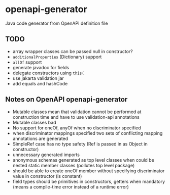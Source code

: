 # openapi-generator
Java code generator from OpenAPI definition file

## TODO
* array wrapper classes can be passed null in constructor?
* `additionalProperties` (Dictionary) support
* `allOf` support
* generate javadoc for fields
* delegate constructors using `this(`
* use jakarta validation jar
* add equals and hashCode

## Notes on OpenAPI openapi-generator

* Mutable classes mean that validation cannot be performed at construction time and have to use validation-api annotations
* Mutable classes bad
* No support for oneOf, anyOf when no discriminator specified
* when discriminator mappings specified two sets of conflicting mapping annotations are generated
* SimpleRef case has no type safety (Ref is passed in as Object in constructor)
* unnecessary generated imports
* anonymous schemas generated as top level classes when could be nested static member classes (pollutes top level package)
* should be able to create oneOf member without specifying discriminator value in constructor (is constant)
* field types should be primitives in constructors, getters when mandatory (means a compile-time error instead of a runtime error) 
